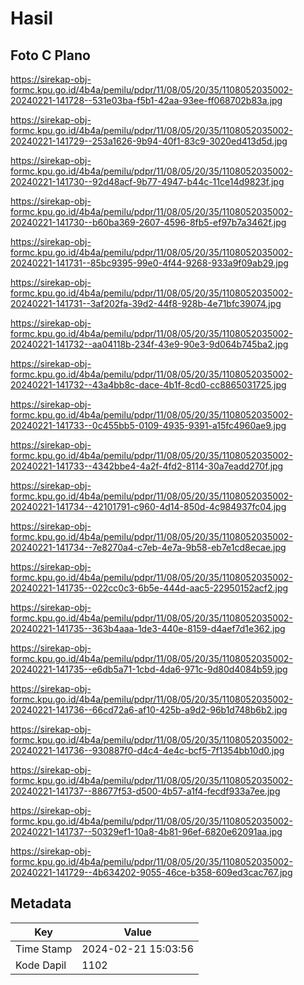 # Hasil

## Foto C Plano

https://sirekap-obj-formc.kpu.go.id/4b4a/pemilu/pdpr/11/08/05/20/35/1108052035002-20240221-141728--531e03ba-f5b1-42aa-93ee-ff068702b83a.jpg

https://sirekap-obj-formc.kpu.go.id/4b4a/pemilu/pdpr/11/08/05/20/35/1108052035002-20240221-141729--253a1626-9b94-40f1-83c9-3020ed413d5d.jpg

https://sirekap-obj-formc.kpu.go.id/4b4a/pemilu/pdpr/11/08/05/20/35/1108052035002-20240221-141730--92d48acf-9b77-4947-b44c-11ce14d9823f.jpg

https://sirekap-obj-formc.kpu.go.id/4b4a/pemilu/pdpr/11/08/05/20/35/1108052035002-20240221-141730--b60ba369-2607-4596-8fb5-ef97b7a3462f.jpg

https://sirekap-obj-formc.kpu.go.id/4b4a/pemilu/pdpr/11/08/05/20/35/1108052035002-20240221-141731--85bc9395-99e0-4f44-9268-933a9f09ab29.jpg

https://sirekap-obj-formc.kpu.go.id/4b4a/pemilu/pdpr/11/08/05/20/35/1108052035002-20240221-141731--3af202fa-39d2-44f8-928b-4e71bfc39074.jpg

https://sirekap-obj-formc.kpu.go.id/4b4a/pemilu/pdpr/11/08/05/20/35/1108052035002-20240221-141732--aa04118b-234f-43e9-90e3-9d064b745ba2.jpg

https://sirekap-obj-formc.kpu.go.id/4b4a/pemilu/pdpr/11/08/05/20/35/1108052035002-20240221-141732--43a4bb8c-dace-4b1f-8cd0-cc8865031725.jpg

https://sirekap-obj-formc.kpu.go.id/4b4a/pemilu/pdpr/11/08/05/20/35/1108052035002-20240221-141733--0c455bb5-0109-4935-9391-a15fc4960ae9.jpg

https://sirekap-obj-formc.kpu.go.id/4b4a/pemilu/pdpr/11/08/05/20/35/1108052035002-20240221-141733--4342bbe4-4a2f-4fd2-8114-30a7eadd270f.jpg

https://sirekap-obj-formc.kpu.go.id/4b4a/pemilu/pdpr/11/08/05/20/35/1108052035002-20240221-141734--42101791-c960-4d14-850d-4c984937fc04.jpg

https://sirekap-obj-formc.kpu.go.id/4b4a/pemilu/pdpr/11/08/05/20/35/1108052035002-20240221-141734--7e8270a4-c7eb-4e7a-9b58-eb7e1cd8ecae.jpg

https://sirekap-obj-formc.kpu.go.id/4b4a/pemilu/pdpr/11/08/05/20/35/1108052035002-20240221-141735--022cc0c3-6b5e-444d-aac5-22950152acf2.jpg

https://sirekap-obj-formc.kpu.go.id/4b4a/pemilu/pdpr/11/08/05/20/35/1108052035002-20240221-141735--363b4aaa-1de3-440e-8159-d4aef7d1e362.jpg

https://sirekap-obj-formc.kpu.go.id/4b4a/pemilu/pdpr/11/08/05/20/35/1108052035002-20240221-141735--e6db5a71-1cbd-4da6-971c-9d80d4084b59.jpg

https://sirekap-obj-formc.kpu.go.id/4b4a/pemilu/pdpr/11/08/05/20/35/1108052035002-20240221-141736--66cd72a6-af10-425b-a9d2-96b1d748b6b2.jpg

https://sirekap-obj-formc.kpu.go.id/4b4a/pemilu/pdpr/11/08/05/20/35/1108052035002-20240221-141736--930887f0-d4c4-4e4c-bcf5-7f1354bb10d0.jpg

https://sirekap-obj-formc.kpu.go.id/4b4a/pemilu/pdpr/11/08/05/20/35/1108052035002-20240221-141737--88677f53-d500-4b57-a1f4-fecdf933a7ee.jpg

https://sirekap-obj-formc.kpu.go.id/4b4a/pemilu/pdpr/11/08/05/20/35/1108052035002-20240221-141737--50329ef1-10a8-4b81-96ef-6820e62091aa.jpg

https://sirekap-obj-formc.kpu.go.id/4b4a/pemilu/pdpr/11/08/05/20/35/1108052035002-20240221-141729--4b634202-9055-46ce-b358-609ed3cac767.jpg


## Metadata

| Key        | Value               |
| ---------- | ------------------- |
| Time Stamp | 2024-02-21 15:03:56 |
| Kode Dapil | 1102                |




